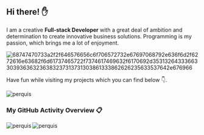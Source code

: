 ## Hi there! :raised_hand:

I am a creative **Full-stack Developer** with a great deal of ambition and determination to create innovative business solutions. Programming is my passion, which brings me a lot of enjoyment.

![68747470733a2f2f646576656c6f706572732e67697068792e636f6d2f6272616e63682f6d61737465722f7374617469632f6170692d35313264333663303936363236383237313731303861333862626235633537642e676966](https://github.com/perquis/perquis/assets/71089523/ef0aa829-4d6e-4fa4-a755-bd5335bf8894)

Have fun while visiting my projects which you can find below :point_down:.
<p align="left"> <img src="https://komarev.com/ghpvc/?username=perquis&label=Profile%20views&color=0e75b6&style=flat" alt="perquis" /> </p>

### My GitHub Activity Overview 📋

<img align="left" src="https://github-readme-streak-stats.herokuapp.com/?user=perquis&" alt="perquis" />
<img align="left" src="https://github-readme-stats.vercel.app/api/top-langs?username=perquis&show_icons=true&locale=en&layout=compact" alt="perquis" />
